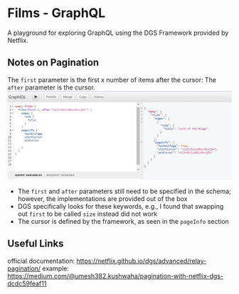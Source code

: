 # Films - GraphQL
A playground for exploring GraphQL using the DGS Framework provided by Netflix.

## Notes on Pagination
The `first` parameter is the first x number of items after the cursor: 
The `after` parameter is the cursor.
![graphql_pagination.jpg](contributing/graphql_pagination.jpg)
- The `first` and `after` parameters still need to be specified in the schema; however, the implementations
  are provided out of the box
- DGS specifically looks for these keywords, e.g., I found that swapping out `first` to be
  called `size` instead did not work
- The cursor is defined by the framework, as seen in the `pageInfo` section

## Useful Links
official documentation: https://netflix.github.io/dgs/advanced/relay-pagination/
example: https://medium.com/@umesh382.kushwaha/pagination-with-netflix-dgs-dcdc59feaf11